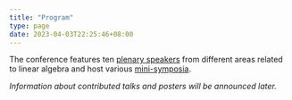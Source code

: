 ```yaml
---
title: "Program"
type: page
date: 2023-04-03T22:25:46+08:00
---
```


The conference features ten [plenary speakers](plenary/) from different areas related to linear algebra and host various [mini-symposia](mini/).  

_Information about contributed talks and posters will be announced later._